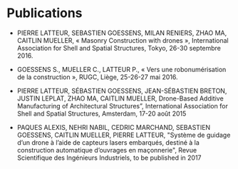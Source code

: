 Publications
==================


* PIERRE LATTEUR, SEBASTIEN GOESSENS, MILAN RENIERS, ZHAO MA, CAITLIN MUELLER, « Masonry Construction with drones », International Association for Shell and Spatial Structures, Tokyo, 26-30 septembre 2016.

* GOESSENS S., MUELLER C., LATTEUR P., « Vers une robonumérisation de la construction », RUGC, Liège, 25-26-27 mai 2016.

* PIERRE LATTEUR, SÉBASTIEN GOESSENS, JEAN-SÉBASTIEN BRETON, JUSTIN LEPLAT, ZHAO MA, CAITLIN MUELLER, Drone-Based Additive Manufacturing of Architectural Structures”, International Association for Shell and Spatial Structures, Amsterdam, 17-20 août 2015

* PAQUES ALEXIS, NEHRI NABIL, CEDRIC MARCHAND, SEBASTIEN GOESSENS, CAITLIN MUELLER, PIERRE LATTEUR, "Système de guidage d’un drone à l’aide de capteurs lasers embarqués, destiné à la construction automatique d’ouvrages en maçonnerie", Revue Scientifique des Ingénieurs Industriels, to be published in 2017